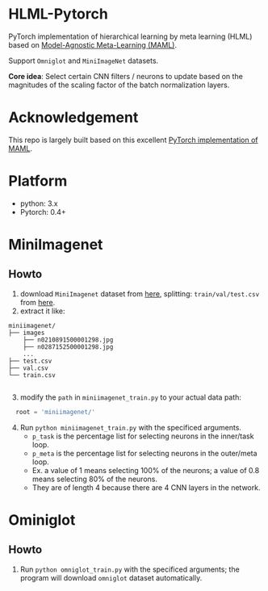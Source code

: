 #  HLML-Pytorch
PyTorch implementation of hierarchical learning by meta learning (HLML) based on [Model-Agnostic Meta-Learning (MAML)](https://arxiv.org/abs/1703.03400).

Support `Omniglot` and `MiniImageNet` datasets.

**Core idea**: Select certain CNN filters / neurons to update based on the magnitudes of the scaling factor of the batch normalization layers.

# Acknowledgement
This repo is largely built based on this excellent [PyTorch implementation of MAML](https://github.com/dragen1860/MAML-Pytorch).

# Platform
- python: 3.x
- Pytorch: 0.4+

# MiniImagenet

## Howto

1. download `MiniImagenet` dataset from [here](https://github.com/dragen1860/LearningToCompare-Pytorch/issues/4), splitting: `train/val/test.csv` from [here](https://github.com/twitter/meta-learning-lstm/tree/master/data/miniImagenet).
2. extract it like:
```shell
miniimagenet/
├── images
	├── n0210891500001298.jpg  
	├── n0287152500001298.jpg 
	...
├── test.csv
├── val.csv
└── train.csv


```
3. modify the `path` in `miniimagenet_train.py` to your actual data path:
```python
  root = 'miniimagenet/'
```

4. Run `python miniimagenet_train.py` with the specificed arguments.
   - `p_task` is the percentage list for selecting neurons in the inner/task loop.
   - `p_meta` is the percentage list for selecting neurons in the outer/meta loop.
   - Ex. a value of 1 means selecting 100% of the neurons; a value of 0.8 means selecting 80% of the neurons.
   - They are of length 4 because there are 4 CNN layers in the network.



# Ominiglot

## Howto
1. Run `python omniglot_train.py` with the specificed arguments; the program will download `omniglot` dataset automatically.

